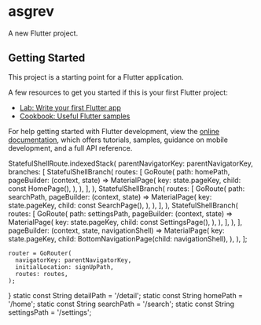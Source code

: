 # asgrev

A new Flutter project.

## Getting Started

This project is a starting point for a Flutter application.

A few resources to get you started if this is your first Flutter project:

- [Lab: Write your first Flutter app](https://docs.flutter.dev/get-started/codelab)
- [Cookbook: Useful Flutter samples](https://docs.flutter.dev/cookbook)

For help getting started with Flutter development, view the
[online documentation](https://docs.flutter.dev/), which offers tutorials,
samples, guidance on mobile development, and a full API reference.

StatefulShellRoute.indexedStack(
        parentNavigatorKey: parentNavigatorKey,
        branches: [
          StatefulShellBranch(
            routes: [
              GoRoute(
                path: homePath,
                pageBuilder: (context, state) => MaterialPage(
                  key: state.pageKey,
                  child: const HomePage(),
                ),
              ),
            ],
          ),
          StatefulShellBranch(
            routes: [
              GoRoute(
                path: searchPath,
                pageBuilder: (context, state) => MaterialPage(
                  key: state.pageKey,
                  child: const SearchPage(),
                ),
              ),
            ],
          ),
          StatefulShellBranch(
            routes: [
              GoRoute(
                path: settingsPath,
                pageBuilder: (context, state) => MaterialPage(
                  key: state.pageKey,
                  child: const SettingsPage(),
                ),
              ),
            ],
          ),
        ],
        pageBuilder: (context, state, navigationShell) => MaterialPage(
          key: state.pageKey,
          child: BottomNavigationPage(child: navigationShell),
        ),
      ),
    ];

    router = GoRouter(
      navigatorKey: parentNavigatorKey,
      initialLocation: signUpPath,
      routes: routes,
    );
  }
  static const String detailPath = '/detail';
  static const String homePath = '/home';
  static const String searchPath = '/search';
  static const String settingsPath = '/settings';